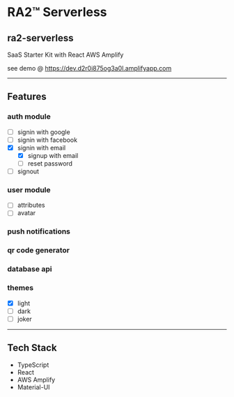 # RA2™ Serverless

## ra2-serverless

SaaS Starter Kit with React AWS Amplify

see demo @ https://dev.d2r0i875og3a0l.amplifyapp.com

---

## Features

### auth module

- [ ] signin with google
- [ ] signin with facebook
- [x] signin with email
  - [x] signup with email
  - [ ] reset password
- [ ] signout

### user module

- [ ] attributes
- [ ] avatar

### push notifications

### qr code generator

### database api

### themes

- [x] light
- [ ] dark
- [ ] joker

---

## Tech Stack

- TypeScript
- React
- AWS Amplify
- Material-UI
